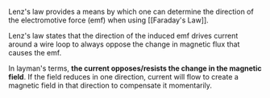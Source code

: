 Lenz's law provides a means by which one can determine the direction of the electromotive force (emf) when using [[Faraday's Law]]. 
	
Lenz's law states that the direction of the induced emf drives current around a wire loop to always oppose the change in magnetic flux that causes the emf.
	
In layman's terms, **the current opposes/resists the change in the magnetic field**. If the field reduces in one direction, current will flow to create a magnetic field in that direction to compensate it momentarily.